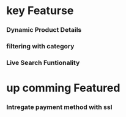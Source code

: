 # key Featurse

### Dynamic Product Details

### filtering with category

### Live Search Funtionality

# up comming Featured

### Intregate payment method with ssl
